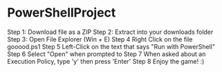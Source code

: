 # PowerShellProject

Step 1: Download file as a ZIP
Step 2: Extract into your downloads folder
Step 3: Open File Explorer (Win + E)
Step 4 Right Click on the file gooood.ps1
Step 5 Left-Click on the text that says "Run with PowerShell" 
Step 6 Select "Open" when prompted to 
Step 7 When asked about an Execution Policy, type 'y' then press 'Enter' 
Step 8 Enjoy the game! :)

